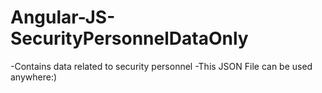 # Angular-JS-SecurityPersonnelDataOnly
-Contains data related to security personnel
-This JSON File can be used anywhere:)

